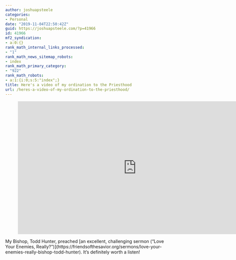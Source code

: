 ```yaml
---
author: joshuapsteele
categories:
- Personal
date: "2019-11-04T22:50:42Z"
guid: https://joshuapsteele.com/?p=41966
id: 41966
mf2_syndication:
- a:0:{}
rank_math_internal_links_processed:
- "1"
rank_math_news_sitemap_robots:
- index
rank_math_primary_category:
- "922"
rank_math_robots:
- a:1:{i:0;s:5:"index";}
title: Here's a video of my ordination to the Priesthood
url: /heres-a-video-of-my-ordination-to-the-priesthood/
---
```


<figure class="wp-block-embed-youtube wp-block-embed is-type-video is-provider-youtube wp-embed-aspect-16-9 wp-has-aspect-ratio"><div class="wp-block-embed__wrapper"><iframe allow="accelerometer; autoplay; clipboard-write; encrypted-media; gyroscope; picture-in-picture" allowfullscreen="" frameborder="0" height="422" loading="lazy" src="https://www.youtube.com/embed/nfRMqjhNhzs?feature=oembed" title="Church of the Savior Ordination Service (2019-11-02)" width="750"></iframe></div></figure>My Bishop, Todd Hunter, preached [an excellent, challenging sermon (“Love Your Enemies, Really?”)](https://friendsofthesavior.org/sermons/love-your-enemies-really-bishop-todd-hunter). It’s definitely worth a listen!